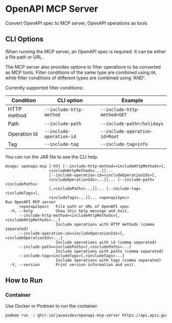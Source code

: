 # OpenAPI MCP Server

Convert OpenAPI spec to MCP server, OpenAPI operations as tools

## CLI Options

When running the MCP server, an OpenAPI spec is required. It can be either a file path or URL.

The MCP server also provides options to filter operations to be converted as MCP tools. Filter conditions of the same type are combined using `OR`, while filter conditions of different types are combined using 'AND'.

Currently supported filter conditions:

| Condition    | CLI option               | Example                       |
|--------------|--------------------------|-------------------------------|
| HTTP method  | `--include-http-method`  | `--include-http-method=GET`   |
| Path         | `--include-path`         | `--include-path=/holidays`    |
| Operation Id | `--include-operation-id` | `--include-operation-id=Root` |
| Tag          | `--include-tag`          | `--include-tag=info`          |

You can run the JAR file to see the CLI help.

```
Usage: openapi-mcp [-hV] [--include-http-method=<includeHttpMethods>[,
                   <includeHttpMethods>...]]...
                   [--include-operation-id=<includeOperationIds>[,
                   <includeOperationIds>...]]... [--include-path=<includePaths>
                   [,<includePaths>...]]... [--include-tag=<includeTags>[,
                   <includeTags>...]]... <openapiSpec>
Run OpenAPI MCP server
      <openapiSpec>   File path or URL of OpenAPI spec
  -h, --help          Show this help message and exit.
      --include-http-method=<includeHttpMethods>[,<includeHttpMethods>...]
                      Include operations with HTTP methods (comma separated)
      --include-operation-id=<includeOperationIds>[,<includeOperationIds>...]
                      Include operations with id (comma separated)
      --include-path=<includePaths>[,<includePaths>...]
                      Include operations with paths (comma separated)
      --include-tag=<includeTags>[,<includeTags>...]
                      Include operations with tags (comma separated)
  -V, --version       Print version information and exit.
```

## How to Run

### Container

Use Docker or Podman to run the container.

```sh
podman run -i ghcr.io/javaaidev/openapi-mcp-server https://api.apis.guru/v2/specs/canada-holidays.ca/1.8.0/openapi.json
```
